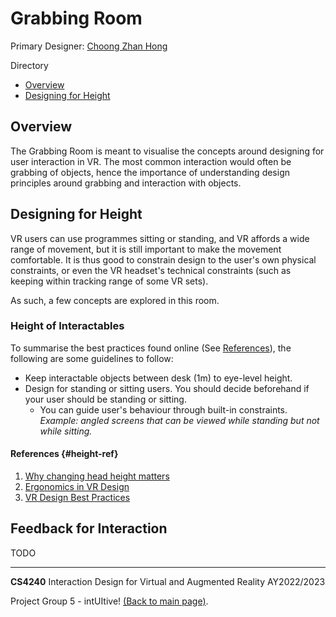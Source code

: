 # Grabbing Room
Primary Designer: [Choong Zhan Hong](https://github.com/choongzhanhong)

Directory
- [Overview](#overview)
- [Designing for Height](#designing-for-height)

## Overview
The Grabbing Room is meant to visualise the concepts around designing for user interaction in VR.
The most common interaction would often be grabbing of objects, hence the importance of understanding design principles
around grabbing and interaction with objects.

## Designing for Height
VR users can use programmes sitting or standing, and VR affords a wide range of movement, but it is still important to
make the movement comfortable. It is thus good to constrain design to the user's own physical constraints, or even the
VR headset's technical constraints (such as keeping within tracking range of some VR sets).

As such, a few concepts are explored in this room.
### Height of Interactables
To summarise the best practices found online (See [References](#height-ref)), the following are some guidelines to follow:

- Keep interactable objects between desk (1m) to eye-level height.
- Design for standing or sitting users. You should decide beforehand if your user should be standing or sitting.
  - You can guide user's behaviour through built-in constraints. *Example: angled screens that can be viewed while standing
	but not while sitting.*

#### References {#height-ref}
1. [Why changing head height matters](https://www.vrinflux.com/vr-accessibility-why-changing-head-height-matters/)
2. [Ergonomics in VR Design](https://blog.leapmotion.com/ergonomics-vr-design/)
3. [VR Design Best Practices](https://medium.com/@LeapMotion/vr-design-best-practices-bb889c2dc70)

## Feedback for Interaction
TODO

---
**CS4240** Interaction Design for Virtual and Augmented Reality AY2022/2023
 
Project Group 5 - intUItive! [(Back to main page)](https://cs4240-group5.github.io/intuitive/).